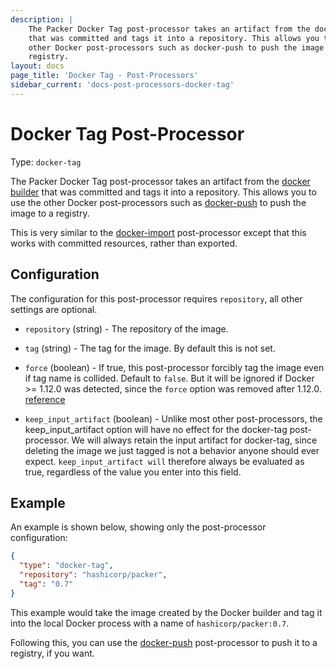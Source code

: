 ```yaml
---
description: |
    The Packer Docker Tag post-processor takes an artifact from the docker builder
    that was committed and tags it into a repository. This allows you to use the
    other Docker post-processors such as docker-push to push the image to a
    registry.
layout: docs
page_title: 'Docker Tag - Post-Processors'
sidebar_current: 'docs-post-processors-docker-tag'
---
```


# Docker Tag Post-Processor

Type: `docker-tag`

The Packer Docker Tag post-processor takes an artifact from the [docker
builder](/docs/builders/docker.html) that was committed and tags it into a
repository. This allows you to use the other Docker post-processors such as
[docker-push](/docs/post-processors/docker-push.html) to push the image to a
registry.

This is very similar to the
[docker-import](/docs/post-processors/docker-import.html) post-processor except
that this works with committed resources, rather than exported.

## Configuration

The configuration for this post-processor requires `repository`, all other
settings are optional.

-   `repository` (string) - The repository of the image.

-   `tag` (string) - The tag for the image. By default this is not set.

-   `force` (boolean) - If true, this post-processor forcibly tag the image
    even if tag name is collided. Default to `false`. But it will be ignored if
    Docker &gt;= 1.12.0 was detected, since the `force` option was removed
    after 1.12.0.
    [reference](https://docs.docker.com/engine/deprecated/#/f-flag-on-docker-tag)

-   `keep_input_artifact` (boolean) - Unlike most other post-processors, the
    keep_input_artifact option will have no effect for the docker-tag
    post-processor. We will always retain the input artifact for docker-tag,
    since deleting the image we just tagged is not a behavior anyone should ever
    expect. `keep_input_artifact will` therefore always be evaluated as true,
    regardless of the value you enter into this field.

## Example

An example is shown below, showing only the post-processor configuration:

```json
{
  "type": "docker-tag",
  "repository": "hashicorp/packer",
  "tag": "0.7"
}
```

This example would take the image created by the Docker builder and tag it into
the local Docker process with a name of `hashicorp/packer:0.7`.

Following this, you can use the
[docker-push](/docs/post-processors/docker-push.html) post-processor to push it
to a registry, if you want.
